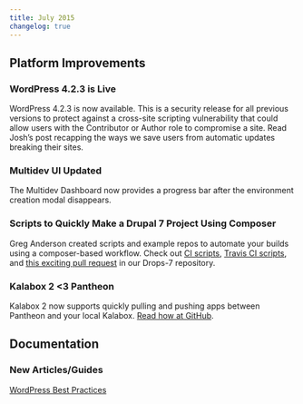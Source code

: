 ```yaml
---
title: July 2015
changelog: true
---
```

## Platform Improvements

### WordPress 4.2.3 is Live  
WordPress 4.2.3 is now available. This is a security release for all previous versions to protect against a cross-site scripting vulnerability that could allow users with the Contributor or Author role to compromise a site. Read Josh’s post recapping the ways we save users from automatic updates breaking their sites.

### Multidev UI Updated     
The Multidev Dashboard now provides a progress bar after the environment creation modal disappears.

### Scripts to Quickly Make a Drupal 7 Project Using Composer
Greg Anderson created scripts and example repos to automate your builds using a composer-based workflow. Check out [CI scripts](https://github.com/pantheon-systems/circle-scripts), [Travis CI scripts](https://github.com/pantheon-systems/travis-scripts), and [this exciting pull request](https://github.com/pantheon-systems/drops-7/pull/65) in our Drops-7 repository.

### Kalabox 2 <3 Pantheon   
Kalabox 2 now supports quickly pulling and pushing apps between Pantheon and your local Kalabox. [Read how at GitHub](https://github.com/kalabox/kalabox/wiki/Pantheon-Guide).


## Documentation

### New Articles/Guides
[WordPress Best Practices](/docs/wordpress-best-practices/)

